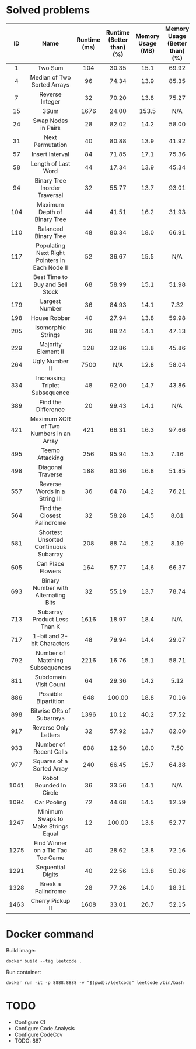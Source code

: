 # Solved problems

|  ID   |                      Name                      | Runtime (ms) | Runtime (Better than) (%) | Memory Usage (MB) | Memory Usage (Better than) (%) |
| :---: | :--------------------------------------------: | :----------: | :-----------------------: | :---------------: | :----------------------------: |
|   1   |                    Two Sum                     |     104      |           30.35           |       15.1        |             69.92              |
|   4   |          Median of Two Sorted Arrays           |      96      |           74.34           |       13.9        |             85.35              |
|   7   |                Reverse Integer                 |      32      |           70.20           |       13.8        |             75.27              |
|  15   |                      3Sum                      |     1676     |           24.00           |       153.5       |              N/A               |
|  24   |              Swap Nodes in Pairs               |      28      |           82.02           |       14.2        |             58.00              |
|  31   |                Next Permutation                |      40      |           80.88           |       13.9        |             41.92              |
|  57   |                Insert Interval                 |      84      |           71.85           |       17.1        |             75.36              |
|  58   |              Length of Last Word               |      44      |           17.34           |       13.9        |             45.34              |
|  94   |         Binary Tree Inorder Traversal          |      32      |           55.77           |       13.7        |             93.01              |
|  104  |          Maximum Depth of Binary Tree          |      44      |           41.51           |       16.2        |             31.93              |
|  110  |              Balanced Binary Tree              |      48      |           80.34           |       18.0        |             66.91              |
|  117  | Populating Next Right Pointers in Each Node II |      52      |           36.67           |       15.5        |              N/A               |
|  121  |        Best Time to Buy and Sell Stock         |      68      |           58.99           |       15.1        |             51.98              |
|  179  |                 Largest Number                 |      36      |           84.93           |       14.1        |              7.32              |
|  198  |                  House Robber                  |      40      |           27.94           |       13.8        |             59.98              |
|  205  |               Isomorphic Strings               |      36      |           88.24           |       14.1        |             47.13              |
|  229  |              Majority Element II               |     128      |           32.86           |       13.8        |             45.86              |
|  264  |                 Ugly Number II                 |     7500     |            N/A            |       12.8        |             58.04              |
|  334  |         Increasing Triplet Subsequence         |      48      |           92.00           |       14.7        |             43.86              |
|  389  |              Find the Difference               |      20      |           99.43           |       14.1        |              N/A               |
|  421  |     Maximum XOR of Two Numbers in an Array     |     421      |           66.31           |       16.3        |             97.66              |
|  495  |                Teemo Attacking                 |     256      |           95.94           |       15.3        |              7.16              |
|  498  |               Diagonal Traverse                |     188      |           80.36           |       16.8        |             51.85              |
|  557  |         Reverse Words in a String III          |      36      |           64.78           |       14.2        |             76.21              |
|  564  |          Find the Closest Palindrome           |      32      |           58.28           |       14.5        |              8.61              |
|  581  |     Shortest Unsorted Continuous Subarray      |     208      |           88.74           |       15.2        |              8.19              |
|  605  |               Can Place Flowers                |     164      |           57.77           |       14.6        |             66.37              |
|  693  |      Binary Number with Alternating Bits       |      32      |           55.19           |       13.7        |             78.74              |
|  713  |          Subarray Product Less Than K          |     1616     |           18.97           |       18.4        |              N/A               |
|  717  |           1-bit and 2-bit Characters           |      48      |           79.94           |       14.4        |             29.07              |
|  792  |        Number of Matching Subsequences         |     2216     |           16.76           |       15.1        |             58.71              |
|  811  |             Subdomain Visit Count              |      64      |           29.36           |       14.2        |              5.12              |
|  886  |              Possible Bipartition              |     648      |          100.00           |       18.8        |             70.16              |
|  898  |            Bitwise ORs of Subarrays            |     1396     |           10.12           |       40.2        |             57.52              |
|  917  |              Reverse Only Letters              |      32      |           57.92           |       13.7        |             82.00              |
|  933  |             Number of Recent Calls             |     608      |           12.50           |       18.0        |              7.50              |
|  977  |           Squares of a Sorted Array            |     240      |           66.45           |       15.7        |             64.88              |
| 1041  |            Robot Bounded In Circle             |      36      |           33.56           |       14.1        |              N/A               |
| 1094  |                  Car Pooling                   |      72      |           44.68           |       14.5        |             12.59              |
| 1247  |      Minimum Swaps to Make Strings Equal       |      12      |          100.00           |       13.8        |             52.77              |
| 1275  |       Find Winner on a Tic Tac Toe Game        |      40      |           28.62           |       13.8        |             72.16              |
| 1291  |               Sequential Digits                |      40      |           22.56           |       13.8        |             50.26              |
| 1328  |               Break a Palindrome               |      28      |           77.26           |       14.0        |             18.31              |
| 1463  |                Cherry Pickup II                |     1608     |           33.01           |       26.7        |             52.15              |

# Docker command

Build image:

```console
docker build --tag leetcode .
```

Run container:

```console
docker run -it -p 8888:8888 -v "$(pwd):/leetcode" leetcode /bin/bash
```

# TODO

-   Configure CI
-   Configure Code Analysis
-   Configure CodeCov
-   TODO: 887